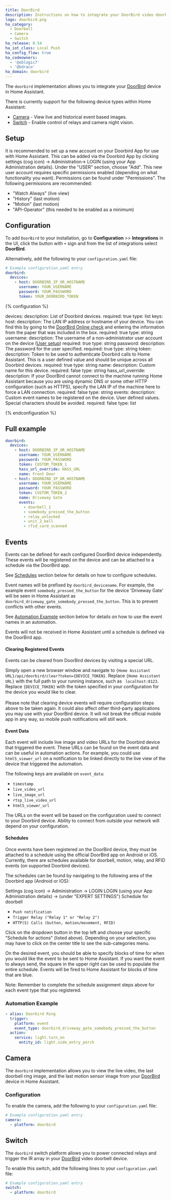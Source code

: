 ```yaml
---
title: DoorBird
description: Instructions on how to integrate your DoorBird video doorbell with Home Assistant.
logo: doorbird.png
ha_category:
  - Doorbell
  - Camera
  - Switch
ha_release: 0.54
ha_iot_class: Local Push
ha_config_flow: true
ha_codeowners:
  - '@oblogic7'
  - '@bdraco'
ha_domain: doorbird
---
```


The `doorbird` implementation allows you to integrate your [DoorBird](https://www.doorbird.com/) device in Home Assistant.

There is currently support for the following device types within Home Assistant:

- [Camera](#camera) - View live and historical event based images.
- [Switch](#switch) - Enable control of relays and camera night vision.

## Setup

It is recommended to set up a new account on your Doorbird App for use with Home Assistant. This can be added via the Doorbird App by clicking settings (cog icon) -> Administration-> LOGIN (using your App Administration details). Under the "USER" section, choose "Add". This new user account requires specific permissions enabled (depending on what functionality you want). Permissions can be found under "Permissions". The following permissions are recommended:

- "Watch Always" (live view)
- "History" (last motion)
- "Motion" (last motion)
- "API-Operator" (this needed to be enabled as a minimum)

## Configuration

To add `DoorBird` to your installation, go to **Configuration** >> **Integrations** in the UI, click the button with `+` sign and from the list of integrations select **DoorBird**.

Alternatively, add the following to your `configuration.yaml` file:

```yaml
# Example configuration.yaml entry
doorbird:
  devices:
    - host: DOORBIRD_IP_OR_HOSTNAME
      username: YOUR_USERNAME
      password: YOUR_PASSWORD
      token: YOUR_DOORBIRD_TOKEN
```

{% configuration %}

devices:
  description: List of Doorbird devices.
  required: true
  type: list
  keys:
    host:
      description: The LAN IP address or hostname of your device. You can find this by going to the [DoorBird Online check](https://www.doorbird.com/checkonline) and entering the information from the paper that was included in the box.
      required: true
      type: string
    username:
      description: The username of a non-administrator user account on the device ([User setup](/integrations/doorbird/#setup))
      required: true
      type: string
    password:
      description: The password for the user specified.
      required: true
      type: string
    token:
      description: Token to be used to authenticate Doorbird calls to Home Assistant. This is a user defined value and should be unique across all Doorbird devices.
      required: true
      type: string
    name:
      description: Custom name for this device.
      required: false
      type: string
    hass_url_override:
      description: If your DoorBird cannot connect to the machine running Home Assistant because you are using dynamic DNS or some other HTTP configuration (such as HTTPS), specify the LAN IP of the machine here to force a LAN connection.
      required: false
      type: string
    events:
      description: Custom event names to be registered on the device. User defined values. Special characters should be avoided.
      required: false
      type: list
      
{% endconfiguration %}

## Full example

```yaml
doorbird:
  devices:
    - host: DOORBIRD_IP_OR_HOSTNAME
      username: YOUR_USERNAME
      password: YOUR_PASSWORD
      token: CUSTOM_TOKEN_1
      hass_url_override: HASS_URL
      name: Front Door
    - host: DOORBIRD_IP_OR_HOSTNAME
      username: YOUR_USERNAME
      password: YOUR_PASSWORD
      token: CUSTOM_TOKEN_2
      name: Driveway Gate
      events:
        - doorbell_1
        - somebody_pressed_the_button
        - relay_unlocked
        - unit_2_bell
        - rfid_card_scanned
```

## Events

Events can be defined for each configured DoorBird device independently. These events will be registered on the device and can be attached to a schedule via the DoorBird app. 

See [Schedules](#schedules) section below for details on how to configure schedules.

Event names will be prefixed by `doorbird_devicename`. For example, the example event `somebody_pressed_the_button` for the device 'Driveway Gate' will be seen in Home Assistant as `doorbird_driveway_gate_somebody_pressed_the_button`. This is to prevent conflicts with other events.

See [Automation Example](#automation_example) section below for details on how to use the event names in an automation.

<div class="note info">
Events will not be received in Home Assistant until a schedule is defined via the DoorBird app.
</div>

#### Clearing Registered Events
Events can be cleared from DoorBird devices by visiting a special URL.

Simply open a new browser window and navigate to `{Home Assistant URL}/api/doorbird/clear?token={DEVICE_TOKEN}`. Replace `{Home Assistant URL}` with the full path to your running instance, such as `
localhost:8123`. Replace `{DEVICE_TOKEN}` with the token specified in your configuration for the device you would like to clear.
<br><br>
Please note that clearing device events will require configuration steps above to be taken again. It could also affect other third-party applications you may use with your DoorBird device. It will not break the official mobile app in any way, so mobile push notifications will still work.


#### Event Data

Each event will include live image and video URLs for the Doorbird device that triggered the event. These URLs can be found on the event data and can be useful in automation actions. For example, you could use `html5_viewer_url` on a notification to be linked directly to the live view of the device that triggered the automation.

The following keys are available on `event_data`:

- `timestamp`
- `live_video_url`
- `live_image_url`
- `rtsp_live_video_url`
- `html5_viewer_url`

<div class="note">
The URLs on the event will be based on the configuration used to connect to your Doorbird device. Ability to connect from outside your network will depend on your configuration.
</div>

#### Schedules

Once events have been registered on the DoorBird device, they must be attached to a schedule using the official DoorBird app on Android or iOS. Currently, there are schedules available for doorbell, motion, relay, and RFID events (on supported Doorbird devices).

The schedules can be found by navigating to the following area of the Doorbird app (Android or IOS):

Settings (cog icon) -> Administration -> LOGIN LOGIN (using your App Administration details) -> (under "EXPERT SETTINGS") Schedule for doorbell

- `Push notification`
- `Trigger Relay ("Relay 1" or "Relay 2")`
- `HTTP(S) Calls (button, motion/movement, RFID)`

Click on the dropdown button in the top left and choose your specific "Schedule for actions" (listed above). Depending on your selection, you may have to click on the center title to see the sub-categories menu.

On the desired event, you should be able to specify blocks of time for when you would like the event to be sent to Home Assistant. If you want the event to always send, the square in the upper right can be used to populate the entire schedule. Events will be fired to Home Assistant for blocks of time that are blue.

Note: Remember to complete the schedule assignment steps above for each event type that you registered.

### Automation Example

```yaml
- alias: Doorbird Ring
  trigger:
    platform: event
    event_type: doorbird_driveway_gate_somebody_pressed_the_button
  action:
    service: light.turn_on
      entity_id: light.side_entry_porch
```

## Camera

The `doorbird` implementation allows you to view the live video, the last doorbell ring image, and the last motion sensor image from your [DoorBird](https://www.doorbird.com/) device in Home Assistant.

### Configuration

To enable the camera, add the following to your `configuration.yaml` file:

```yaml
# Example configuration.yaml entry
camera:
  - platform: doorbird
```

## Switch

The `doorbird` switch platform allows you to power connected relays and trigger the IR array in your [DoorBird](https://www.doorbird.com/) video doorbell device.

To enable this switch, add the following lines to your `configuration.yaml` file:

```yaml
# Example configuration.yaml entry
switch:
  - platform: doorbird
```
